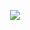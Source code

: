 <p align="center" width="100%"><img src="https://media4.giphy.com/media/v1.Y2lkPTc5MGI3NjExdG93b2UxYnRuam9nM2xuZWdtdzQ0Y3R5bWI5N3Z6aWk2MG01NGk3ZyZlcD12MV9pbnRlcm5hbF9naWZfYnlfaWQmY3Q9Zw/6WdI8PHO1R6rTpy4ET/giphy.gif" /></p>

<!--
**edersoncaldato/edersoncaldato** is a ✨ _special_ ✨ repository because its `README.md` (this file) appears on your GitHub profile.

Here are some ideas to get you started:

-->
